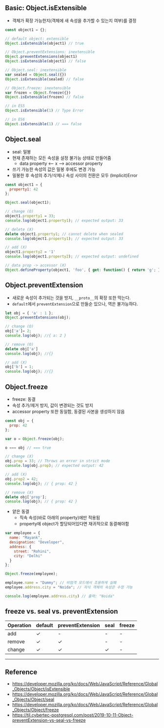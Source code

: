 ## Basic: Object.isExtensible
- 객체가 확장 가능한지(객체에 새 속성을 추가할 수 있는지 여부)를 결정
``` javascript
const object1 = {};

// default object: extensible
Object.isExtensible(object1) // true

// Object.preventExtensions: inextensible
Object.preventExtensions(object1)
Object.isExtensible(object1) // false

// Object.seal: inextensible
var sealed = Object.seal({})
Object.isExtensible(sealed) // false

// Object.freeze: inextensible
var frozen = Object.freeze({})
Object.isExtensible(frozen) // false

// in ES5
Object.isExtensible(1) // Type Error

// in ES6
Object.isExtensible(1) // === false
```

## Object.seal
- seal: 밀봉
- 현재 존재하는 모든 속성을 설정 불가능 상태로 만들어줌
  - data property <-- x --> accessor property
- 쓰기 가능한 속성의 값은 밀봉 후에도 변경 가능
- 밀봉한 후 속성의 추가/삭제나 속성 사이의 전환은 모두 (Implicit)Error
``` javascript
const object1 = {
  property1: 42
};

Object.seal(object1);

// change (O)
object1.property1 = 33;
console.log(object1.property1); // expected output: 33

// delete (X)
delete object1.property1; // cannot delete when sealed
console.log(object1.property1); // expected output: 33

// add (X)
object1.property2 = '1'
console.log(object1.property2); // expected output: undefined

// data prop -> accessor (X)
Object.defineProperty(object1, 'foo', { get: function() { return 'g'; } }); // TypeError
```

## Object.preventExtension
- 새로운 속성이 추가되는 것을 방지, `__proto__`의 확장 또한 막는다.
- `default`에서 `preventExtension`으로 만들순 있으나, 역은 불가능하다.

``` javascript
let obj = { 'a' : 1 };
Object.preventExtensions(obj);

// change (O)
obj['a']= 2;
console.log(obj); //{ a: 2 }

// remove (O)
delete obj['a']
console.log(obj); //{}

// add (X)
obj['b'] = 1;
console.log(obj); //{}
```

## Object.freeze
- freeze: 동결
- 속성 추가/제거 방지, 값이 변경되는 것도 방지
- accessor property 또한 동일함, 동결된 사본을 생성하지 않음
``` javascript
const obj = {
  prop: 42
};

var o = Object.freeze(obj);

o === obj // === true

// change (X)
obj.prop = 33; // Throws an error in strict mode
console.log(obj.prop); // expected output: 42

// add (X)
obj.prop2 = 42;
console.log(obj); // { prop: 42 }

// remove (X)
delete obj['prop'];
console.log(obj); // { prop: 42 }

```
- 얕은 동결
  - 직속 속성(바로 아래의 property)에만 적용됨
  - property에 object가 할당되어있다면 재귀적으로 동결해야함
``` javascript
var employee = {
  name: "Mayank",
  designation: "Developer",
  address: {
    street: "Rohini",
    city: "Delhi"
  }
};

Object.freeze(employee);

employee.name = "Dummy"; // 비엄격 모드에서 조용하게 실패
employee.address.city = "Noida"; // 자식 객체의 속성은 수정 가능

console.log(employee.address.city) // 출력: "Noida"
```

## freeze vs. seal vs. preventExtension

| Operation | default | preventExtension | seal | freeze |
| -      | - | - | - | - |
| add    | ✓ | - | - | - |
| remove | ✓ | ✓ | - | - |
| change | ✓ | ✓ | ✓ | - |

---
## Reference
- https://developer.mozilla.org/ko/docs/Web/JavaScript/Reference/Global_Objects/Object/isExtensible
- https://developer.mozilla.org/ko/docs/Web/JavaScript/Reference/Global_Objects/Object/seal
- https://developer.mozilla.org/ko/docs/Web/JavaScript/Reference/Global_Objects/Object/freeze
- https://til.cybertec-postgresql.com/post/2019-10-11-Object-preventExtension-vs-seal-vs-freeze
